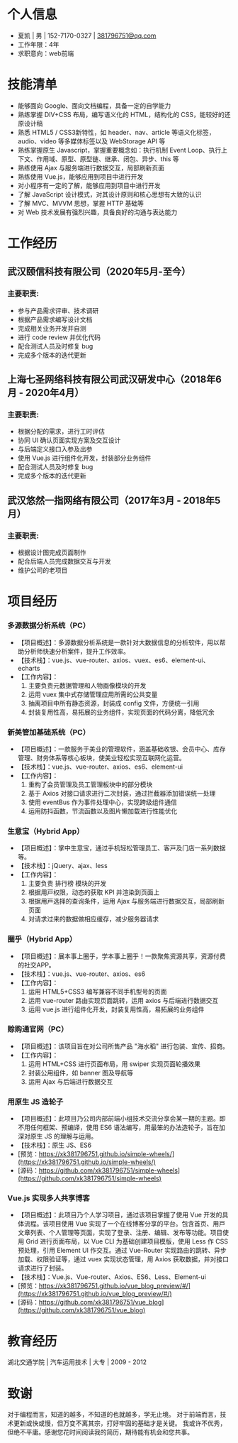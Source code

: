 # 个人信息

- 夏凯 | 男 | 152-7170-0327 | 381796751@qq.com
- 工作年限：4年
- 求职意向：web前端


# 技能清单
* 能够⾯向 Google、⾯向⽂档编程，具备⼀定的⾃学能力
* 熟练掌握 DIV+CSS 布局，编写语义化的 HTML，结构化的 CSS，能较好的还原设计稿
* 熟悉 HTML5 / CSS3新特性，如 header、nav、article 等语义化标签，audio、video 等多媒体标签以及 WebStorage API 等
* 熟练掌握原⽣ Javascript，掌握重要概念如：执⾏机制 Event Loop、执行上下文、作用域、原型、原型链、继承、闭包、异步、this 等
* 熟练使⽤ Ajax 与服务端进⾏数据交互，局部刷新⻚⾯
* 熟练使⽤ Vue.js，能够应⽤到项⽬中进⾏开发
* 对小程序有一定的了解，能够应⽤到项⽬中进⾏开发
* 了解 JavaScript 设计模式，对其设计原则和核心思想有大致的认识
* 了解 MVC、MVVM 思想，掌握 HTTP 基础等
* 对 Web 技术发展有强烈兴趣，具备良好的沟通与表达能力


# 工作经历
## 武汉颐信科技有限公司（2020年5月-至今）
### 主要职责:
* 参与产品需求评审、技术调研
* 根据产品需求编写设计⽂档
* 完成相关业务开发并⾃测
* 进⾏ code review 并优化代码
* 配合测试⼈员及时修复 bug
* 完成多个版本的迭代更新


## 上海七圣网络科技有限公司武汉研发中心（2018年6月 - 2020年4月）
### 主要职责:
  * 根据分配的需求，进⾏⼯时评估
  * 协同 UI 确认⻚⾯实现⽅案及交互设计
  * 与后端定义接⼝入参及出参
  * 使⽤ Vue.js 进⾏组件化开发，封装部分业务组件
  * 配合测试⼈员及时修复 bug
  * 完成多个版本的迭代更新

## 武汉悠然⼀指网络有限公司（2017年3月 - 2018年5月）
### 主要职责:
  * 根据设计图完成⻚⾯制作
  * 配合后端⼈员完成数据交互与开发
  * 维护公司的老项目


# 项目经历
### 多源数据分析系统（PC）
* 【项目概述】：多源数据分析系统是一款针对大数据信息的分析软件，用以帮助分析师快速分析案件，提升工作效率。
* 【技术栈】：vue.js、vue-router、axios、vuex、es6、element-ui、echarts
*  【⼯作内容】：
    1. 主要负责元数据管理和人物画像模块的开发
    2. 运用 vuex 集中式存储管理应用所需的公共变量
    3. 抽离项目中所有静态资源，封装成 config 文件，方便统一引用
    4. 封装复⽤性⾼，易拓展的业务组件，实现页面的代码分离，降低冗余


### 新美管加基础系统（PC）
* 【项目概述】：⼀款服务于美业的管理软件，涵盖基础收银、会员中⼼、库存管理、财务体系等核⼼板块，使美业轻松实现互联网化运营。
* 【技术栈】：vue.js、vue-router、axios、es6、element-ui
* 【⼯作内容】：
    1. 重构了会员管理及员⼯管理板块中的部分模块
    2. 基于 Axios 对接⼝请求进⾏⼆次封装，通过拦截器添加错误统⼀处理
    3. 使⽤ eventBus 作为事件处理中⼼，实现跨级组件通信
    4. 运⽤防抖函数，节流函数以及图⽚懒加载进⾏性能优化


### ⽣意宝（Hybrid App）
* 【项目概述】：掌中⽣意宝，通过⼿机轻松管理员⼯、客⼾及⻔店⼀系列数据等。
* 【技术栈】：jQuery、ajax、less
* 【⼯作内容】：
    1. 主要负责 排⾏榜 模块的开发
    2. 根据⽤⼾权限，动态的获取 KPI 并渲染到⻚⾯上
    3. 根据⽤⼾选择的查询条件，运⽤ Ajax 与服务端进⾏数据交互，局部刷新⻚⾯
    4. 对请求过来的数据做相应缓存，减少服务器请求


### 圈乎（Hybrid App）
* 【项目概述】：展本事上圈乎，学本事上圈乎！⼀款聚焦资源共享，资源付费的社交APP。
* 【技术栈】：vue.js、vue-router、axios、es6
* 【⼯作内容】：
    1. 运⽤ HTML5+CSS3 编写兼容不同⼿机型号的⻚⾯
    2. 运⽤ vue-router 路由实现⻚⾯跳转，运⽤ axios 与后端进⾏数据交互
    3. 运⽤ vue.js 进⾏组件化开发，封装复⽤性⾼，易拓展的业务组件
    

### 赊购通官网（PC）
* 【项目概述】：该项⽬旨在对公司所售产品 "海水稻" 进⾏包装、宣传、招商。
* 【⼯作内容】：
    1. 运⽤ HTML+CSS 进⾏⻚⾯布局，⽤ swiper 实现⻚⾯轮播效果
    2. 封装公⽤组件，如 banner 图及导航等
    3. 运⽤ Ajax 与后端进⾏数据交互


### 用原生 JS 造轮⼦
* 【项目概述】：此项目乃公司内部前端小组技术交流分享会某一期的主题。即不⽤任何框架、预编译，使⽤ ES6 语法编写，⽤最笨的办法造轮⼦，旨在加深对原⽣ JS 的理解与运⽤。
* 【技术栈】：原⽣ JS、ES6
* [预览：https://xk381796751.github.io/simple-wheels/](https://xk381796751.github.io/simple-wheels/)
* [源码：https://github.com/xk381796751/simple-wheels](https://github.com/xk381796751/simple-wheels) 


### Vue.js 实现多⼈共享博客
* 【项目概述】：此项目乃个人学习项目，通过该项目掌握了使用 Vue 开发的具体流程。该项⽬使⽤ Vue 实现了⼀个在线博客分享的平台。包含⾸⻚、⽤⼾⽂章列表、个⼈管理等⻚⾯，实现了登录、注册、编辑、发布等功能。项⽬使⽤ Grid 进⾏⻚⾯布局，以 Vue CLI 为基础创建项⽬模版，使⽤ Less 作 CSS 预处理，引⽤ Element UI 作交互。通过 Vue-Router 实现路由的跳转、异步加载、权限验证等，通过 vuex 实现状态管理，⽤ Axios 获取数据，并对接⼝请求进⾏了封装。
* 【技术栈】：Vue.js、Vue-router、Axios、ES6、Less、Element-ui
* [预览：https://xk381796751.github.io/vue_blog_preview/#/](https://xk381796751.github.io/vue_blog_preview/#/)
* [源码：https://github.com/xk381796751/vue_blog](https://github.com/xk381796751/vue_blog)


# 教育经历
湖北交通学院 | 汽⻋运⽤技术 | ⼤专 | 2009 - 2012

# 致谢
对于编程而言，知道的越多，不知道的也就越多，学无止境。
对于前端而言，技术更新或快或慢，但万变不离其宗，打好牢固的基础才是关键。
我或许不优秀，但绝不平庸。感谢您花时间阅读我的简历，期待能有机会和您共事。





  